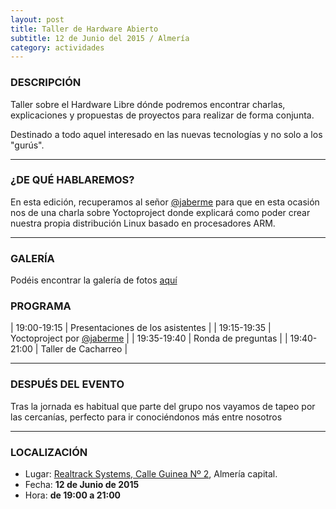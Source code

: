 ```yaml
---
layout: post
title: Taller de Hardware Abierto
subtitle: 12 de Junio del 2015 / Almería
category: actividades
---
```


### DESCRIPCIÓN

Taller sobre el Hardware Libre dónde podremos encontrar charlas, explicaciones
y propuestas de proyectos para realizar de forma conjunta.

Destinado a todo aquel interesado en las nuevas tecnologías y no solo a los
"gurús".

---


### ¿DE QUÉ HABLAREMOS?

En esta edición, recuperamos al señor [@jaberme](https://twitter.com/jaberme) para que en esta ocasión nos de una charla sobre Yoctoproject donde explicará como poder crear nuestra propia distribución Linux basado en procesadores ARM.

---

### GALERÍA

Podéis encontrar la galería de fotos [aquí](https://goo.gl/photos/u5hxvae339omEw81A)

### PROGRAMA

| 19:00-19:15   | Presentaciones de los asistentes  |
| 19:15-19:35   | Yoctoproject por [@jaberme](https://twitter.com/jaberme) |
| 19:35-19:40 	| Ronda de preguntas |
| 19:40-21:00 	| Taller de Cacharreo |

---

### DESPUÉS DEL EVENTO

Tras la jornada es habitual que parte del grupo nos vayamos de tapeo por las cercanías, perfecto para ir conociéndonos más entre nosotros

---

### LOCALIZACIÓN

* Lugar: [Realtrack Systems, Calle Guinea Nº 2][1], Almería capital.
* Fecha: **12 de Junio de 2015**
* Hora: **de 19:00 a 21:00**


[1]: http://bit.ly/RealTrackSystems

